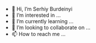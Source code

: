 - 👋 Hi, I’m Serhiy Burdeinyi
- 👀 I’m interested in ...
- 🌱 I’m currently learning ...
- 💞️ I’m looking to collaborate on ...
- 📫 How to reach me ...

<!---
sburdeinyi/sburdeinyi is a ✨ special ✨ repository because its `README.md` (this file) appears on your GitHub profile.
You can click the Preview link to take a look at your changes.
--->
